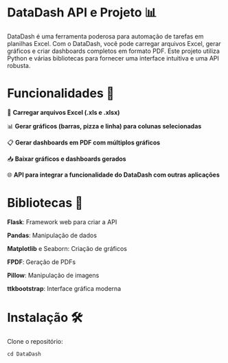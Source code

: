 # **DataDash API e Projeto** 📊 

DataDash é uma ferramenta poderosa para automação de tarefas em planilhas Excel. Com o DataDash, você pode carregar arquivos Excel, gerar gráficos e criar dashboards completos em formato PDF. Este projeto utiliza Python e várias bibliotecas para fornecer uma interface intuitiva e uma API robusta.

# **Funcionalidades** 🎨

📂  **Carregar arquivos Excel (.xls e .xlsx)**

📊  **Gerar gráficos (barras, pizza e linha) para colunas selecionadas**

📋  **Gerar dashboards em PDF com múltiplos gráficos**

📥  **Baixar gráficos e dashboards gerados**

🌐  **API para integrar a funcionalidade do DataDash com outras aplicações**

# **Bibliotecas** 📖
**Flask**: Framework web para criar a API

**Pandas**: Manipulação de dados

**Matplotlib** e Seaborn: Criação de gráficos

**FPDF**: Geração de PDFs

**Pillow**: Manipulação de imagens

**ttkbootstrap**: Interface gráfica moderna




# **Instalação** 🛠️ 
Clone o repositório:
``` git clone https://github.com/seu-usuario/DataDash.git
cd DataDash
```
